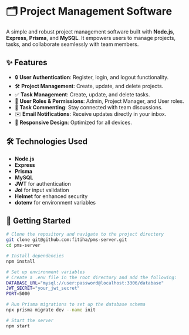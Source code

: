 # 🗂️ Project Management Software

A simple and robust project management software built with **Node.js**, **Express**, **Prisma**, and **MySQL**. It empowers users to manage projects, tasks, and collaborate seamlessly with team members.

## ✨ Features

- 🔒 **User Authentication**: Register, login, and logout functionality.
- 🛠️ **Project Management**: Create, update, and delete projects.
- ✅ **Task Management**: Create, update, and delete tasks.
- 👥 **User Roles & Permissions**: Admin, Project Manager, and User roles.
- 💬 **Task Commenting**: Stay connected with team discussions.
- ✉️ **Email Notifications**: Receive updates directly in your inbox.
- 📱 **Responsive Design**: Optimized for all devices.

## 🛠️ Technologies Used

- **Node.js**
- **Express**
- **Prisma**
- **MySQL**
- **JWT** for authentication
- **Joi** for input validation
- **Helmet** for enhanced security
- **dotenv** for environment variables

## 🚀 Getting Started

```bash
# Clone the repository and navigate to the project directory
git clone git@github.com:fitiha/pms-server.git
cd pms-server

# Install dependencies
npm install

# Set up environment variables
# Create a .env file in the root directory and add the following:
DATABASE_URL="mysql://user:password@localhost:3306/database"
JWT_SECRET="your_jwt_secret"
PORT=5000

# Run Prisma migrations to set up the database schema
npx prisma migrate dev --name init

# Start the server
npm start


